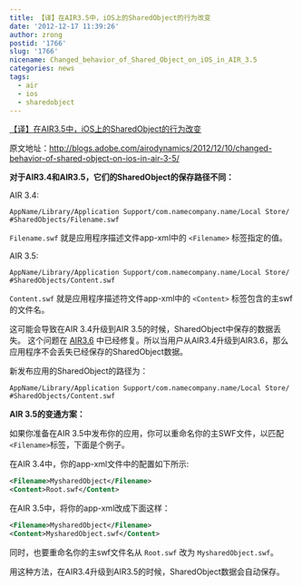 ```yaml
---
title: 【译】在AIR3.5中，iOS上的SharedObject的行为改变
date: '2012-12-17 11:39:26'
author: zrong
postid: '1766'
slug: '1766'
nicename: Changed_behavior_of_Shared_Object_on_iOS_in_AIR_3.5
categories: news
tags:
  - air
  - ios
  - sharedobject
---
```


[【译】在AIR3.5中，iOS上的SharedObject的行为改变](https://blog.zengrong.net/post/1766.html)

原文地址：<http://blogs.adobe.com/airodynamics/2012/12/10/changed-behavior-of-shared-object-on-ios-in-air-3-5/>

**对于AIR3.4和AIR3.5，它们的SharedObject的保存路径不同：**

AIR 3.4:

```
AppName/Library/Application Support/com.namecompany.name/Local Store/ #SharedObjects/Filename.swf
```

`Filename.swf` 就是应用程序描述文件app-xml中的 `<Filename>` 标签指定的值。

AIR 3.5:

```
AppName/Library/Application Support/com.namecompany.name/Local Store/ #SharedObjects/Content.swf
```

`Content.swf` 就是应用程序描述符文件app-xml中的 `<Content>` 标签包含的主swf的文件名。<!--more-->

这可能会导致在AIR 3.4升级到AIR 3.5的时候，SharedObject中保存的数据丢失。
这个问题在 [AIR3.6](http://labs.adobe.com/technologies/flashruntimes/air/) 中已经修复。所以当用户从AIR3.4升级到AIR3.6，那么应用程序不会丢失已经保存的SharedObject数据。

新发布应用的SharedObject的路径为：

```
AppName/Library/Application Support/com.namecompany.name/Local Store/ #SharedObjects/Content.swf
```

**AIR 3.5的变通方案：**

如果你准备在AIR 3.5中发布你的应用，你可以重命名你的主SWF文件，以匹配 `<Filename>`标签，下面是个例子。

在AIR 3.4中，你的app-xml文件中的配置如下所示:

``` xml
<Filename>MysharedObject</Filename>
<Content>Root.swf</Content>
```

在AIR 3.5中，将你的app-xml改成下面这样：

``` xml
<Filename>MysharedObject</Filename>
<Content>MysharedObject.swf</Content>
```

同时，也要重命名你的主swf文件名从 `Root.swf` 改为 `MysharedObject.swf`。

用这种方法，在AIR3.4升级到AIR3.5的时候，SharedObject数据会自动保存。
